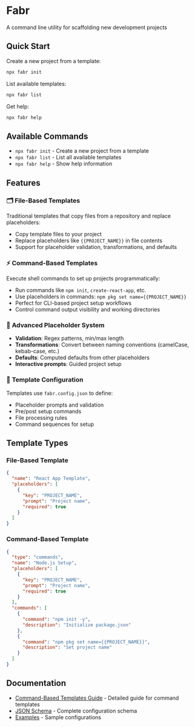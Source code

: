 # Fabr
A command line utility for scaffolding new development projects

## Quick Start

Create a new project from a template:

```bash
npx fabr init
```

List available templates:

```bash
npx fabr list
```

Get help:

```bash
npx fabr help
```

## Available Commands

- `npx fabr init` - Create a new project from a template
- `npx fabr list` - List all available templates  
- `npx fabr help` - Show help information

## Features

### 🗂️ **File-Based Templates**
Traditional templates that copy files from a repository and replace placeholders:
- Copy template files to your project
- Replace placeholders like `{{PROJECT_NAME}}` in file contents
- Support for placeholder validation, transformations, and defaults

### ⚡ **Command-Based Templates** 
Execute shell commands to set up projects programmatically:
- Run commands like `npm init`, `create-react-app`, etc.
- Use placeholders in commands: `npm pkg set name={{PROJECT_NAME}}`
- Perfect for CLI-based project setup workflows
- Control command output visibility and working directories

### 🔧 **Advanced Placeholder System**
- **Validation**: Regex patterns, min/max length
- **Transformations**: Convert between naming conventions (camelCase, kebab-case, etc.)
- **Defaults**: Computed defaults from other placeholders
- **Interactive prompts**: Guided project setup

### 📝 **Template Configuration**
Templates use `fabr.config.json` to define:
- Placeholder prompts and validation
- Pre/post setup commands
- File processing rules
- Command sequences for setup

## Template Types

### File-Based Template
```json
{
  "name": "React App Template",
  "placeholders": [
    {
      "key": "PROJECT_NAME",
      "prompt": "Project name",
      "required": true
    }
  ]
}
```

### Command-Based Template  
```json
{
  "type": "commands",
  "name": "Node.js Setup",
  "placeholders": [
    {
      "key": "PROJECT_NAME", 
      "prompt": "Project name",
      "required": true
    }
  ],
  "commands": [
    {
      "command": "npm init -y",
      "description": "Initialize package.json"
    },
    {
      "command": "npm pkg set name={{PROJECT_NAME}}",
      "description": "Set project name"
    }
  ]
}
```

## Documentation

- [Command-Based Templates Guide](./COMMAND-TEMPLATES.md) - Detailed guide for command templates
- [JSON Schema](./fabr.config.schema.json) - Complete configuration schema
- [Examples](./example-command-template.json) - Sample configurations
